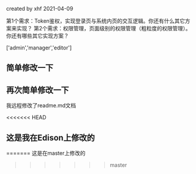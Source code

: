 created by xhf 2021-04-09

第1个需求：Token鉴权，实现登录页与系统内页的交互逻辑。你还有什么其它方案来实现？
第2个需求：权限管理，页面级别的权限管理（粗粒度的权限管理）。你还有哪些其它实现方案？

['admin','manager','editor']


## 简单修改一下

## 再次简单修改一下
我远程修改了readme.md文档

<<<<<<< HEAD
## 这是我在Edison上修改的
=======
这是在master上修改的
>>>>>>> master
